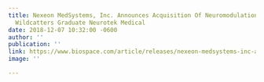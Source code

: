 ```yaml
---
title: Nexeon MedSystems, Inc. Announces Acquisition Of Neuromodulation IP From Health
  Wildcatters Graduate Neurotek Medical
date: 2018-12-07 10:32:00 -0600
author: ''
publication: ''
link: https://www.biospace.com/article/releases/nexeon-medsystems-inc-announces-acquisition-of-neuromodulation-ip-from-health-wildcatters-graduate-neurotek-medical-/
image: ''

---
```


